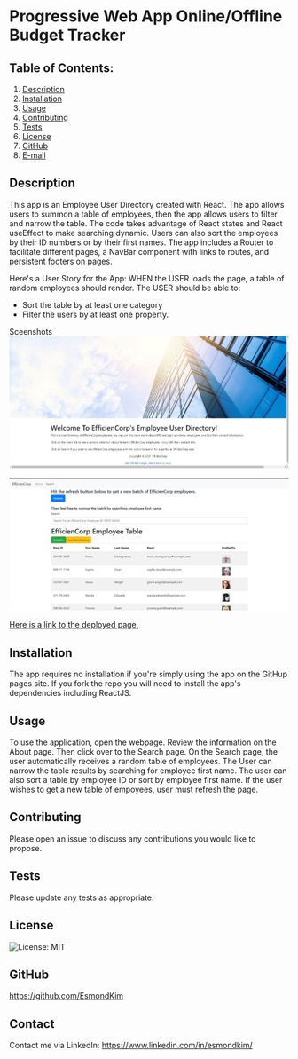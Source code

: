 # Progressive Web App Online/Offline Budget Tracker

## Table of Contents:

1. [Description](#description)
2. [Installation](#Installation)
3. [Usage](#Usage)
4. [Contributing](#Contributing)
5. [Tests](#Tests)
6. [License](#License)
7. [GitHub](#GitHub)
8. [E-mail](#E-mail)

## Description

This app is an Employee User Directory created with React. The app allows users to summon a table of employees, then the app allows users to filter and narrow the table. The code takes advantage of React states and React useEffect to make searching dynamic. Users can also sort the employees by their ID numbers or by their first names. The app includes a Router to facilitate different pages, a NavBar component with links to routes, and persistent footers on pages.

Here's a User Story for the App:
WHEN the USER loads the page,
a table of random employees should render.
The USER should be able to:

- Sort the table by at least one category
- Filter the users by at least one property.

Sceenshots
![Here is a screenshot of the About Page of the User Employee Directory.](/screenshots/screenshot1.jpg)

![Here is a screenshot of the Search Page of the User Employee Directory.](/screenshots/screenshot2.jpg)

[Here is a link to the deployed page.](https://esmondkim.github.io/ReactEmployeeDirectory/)<br>

## Installation

The app requires no installation if you're simply using the app on the GitHup pages site. If you fork the repo you will need to install the app's dependencies including ReactJS.

## Usage

To use the application, open the webpage. Review the information on the About page. Then click over to the Search page. On the Search page, the user automatically receives a random table of employees. The User can narrow the table results by searching for employee first name. The user can also sort a table by employee ID or sort by employee first name. If the user wishes to get a new table of empoyees, user must refresh the page.

## Contributing

Please open an issue to discuss any contributions you would like to propose.

## Tests

Please update any tests as appropriate.

## License

![License: MIT](https://img.shields.io/badge/License-MIT-yellow.svg)

## GitHub

https://github.com/EsmondKim

## Contact

Contact me via LinkedIn:
https://www.linkedin.com/in/esmondkim/

